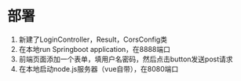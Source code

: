 # 部署
1. 新建了LoginController，Result，CorsConfig类
2. 在本地run Springboot application，在8888端口
3. 前端页面添加一个表单，填用户名密码，然后点击button发送post请求
4. 在本地启动node.js服务器（vue自带），在8080端口